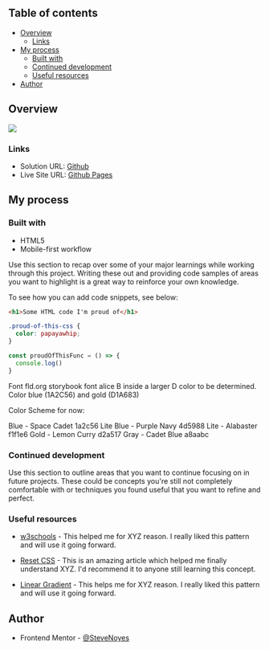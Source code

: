 ## Table of contents

- [Overview](#overview)
  - [Links](#links)
- [My process](#my-process)
  - [Built with](#built-with)
  - [Continued development](#continued-development)
  - [Useful resources](#useful-resources)
- [Author](#author)

## Overview

![](./screenshot.jpg)

### Links

- Solution URL: [Github](https://github.com/SteveNoyes/te)
- Live Site URL: [Github Pages](https://stevenoyes.github.io/te/)

## My process

### Built with

- HTML5 
- Mobile-first workflow

Use this section to recap over some of your major learnings while working through this project. Writing these out and providing code samples of areas you want to highlight is a great way to reinforce your own knowledge.

To see how you can add code snippets, see below:

```html
<h1>Some HTML code I'm proud of</h1>
```
```css
.proud-of-this-css {
  color: papayawhip;
}
```
```js
const proudOfThisFunc = () => {
  console.log()
}
```

Font 
  fld.org storybook font alice B inside a larger D color to be determined. Color blue (1A2C56) and gold (D1A683)

Color Scheme for now:

  Blue - Space Cadet
    1a2c56
  Lite Blue - Purple Navy
    4d5988
  Lite - Alabaster
    f1f1e6
  Gold - Lemon Curry
    d2a517
  Gray - Cadet Blue
    a8aabc

### Continued development

Use this section to outline areas that you want to continue focusing on in future projects. These could be concepts you're still not completely comfortable with or techniques you found useful that you want to refine and perfect.

### Useful resources

- [w3schools](https://www.w3schools.com/howto/howto_js_accordion.asp) - This helped me for XYZ reason. I really liked this pattern and will use it going forward.

- [Reset CSS](https://meyerweb.com/eric/tools/css/reset/) - This is an amazing article which helped me finally understand XYZ. I'd recommend it to anyone still learning this concept.

- [Linear Gradient](https://www.w3schools.com/css/css3_gradients.asp) - This helps me for XYZ reason. I really liked this pattern and will use it going forward.

## Author

- Frontend Mentor - [@SteveNoyes](https://www.frontendmentor.io/profile/SteveNoyes)

